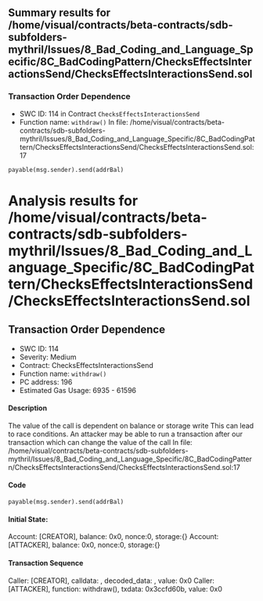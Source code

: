 ## Summary results for /home/visual/contracts/beta-contracts/sdb-subfolders-mythril/Issues/8_Bad_Coding_and_Language_Specific/8C_BadCodingPattern/ChecksEffectsInteractionsSend/ChecksEffectsInteractionsSend.sol
### Transaction Order Dependence
- SWC ID: 114 in Contract `ChecksEffectsInteractionsSend`
- Function name: `withdraw()`
In file: /home/visual/contracts/beta-contracts/sdb-subfolders-mythril/Issues/8_Bad_Coding_and_Language_Specific/8C_BadCodingPattern/ChecksEffectsInteractionsSend/ChecksEffectsInteractionsSend.sol:17
```
payable(msg.sender).send(addrBal)
```
# Analysis results for /home/visual/contracts/beta-contracts/sdb-subfolders-mythril/Issues/8_Bad_Coding_and_Language_Specific/8C_BadCodingPattern/ChecksEffectsInteractionsSend/ChecksEffectsInteractionsSend.sol

## Transaction Order Dependence
- SWC ID: 114
- Severity: Medium
- Contract: ChecksEffectsInteractionsSend
- Function name: `withdraw()`
- PC address: 196
- Estimated Gas Usage: 6935 - 61596

#### Description

The value of the call is dependent on balance or storage write
This can lead to race conditions. An attacker may be able to run a transaction after our transaction which can change the value of the call
In file: /home/visual/contracts/beta-contracts/sdb-subfolders-mythril/Issues/8_Bad_Coding_and_Language_Specific/8C_BadCodingPattern/ChecksEffectsInteractionsSend/ChecksEffectsInteractionsSend.sol:17

#### Code

```
payable(msg.sender).send(addrBal)
```

#### Initial State:

Account: [CREATOR], balance: 0x0, nonce:0, storage:{}
Account: [ATTACKER], balance: 0x0, nonce:0, storage:{}

#### Transaction Sequence

Caller: [CREATOR], calldata: , decoded_data: , value: 0x0
Caller: [ATTACKER], function: withdraw(), txdata: 0x3ccfd60b, value: 0x0


